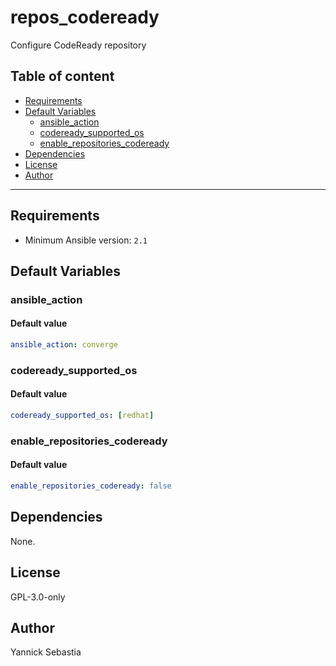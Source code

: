 # repos_codeready

Configure CodeReady repository

## Table of content

- [Requirements](#requirements)
- [Default Variables](#default-variables)
  - [ansible_action](#ansible_action)
  - [codeready_supported_os](#codeready_supported_os)
  - [enable_repositories_codeready](#enable_repositories_codeready)
- [Dependencies](#dependencies)
- [License](#license)
- [Author](#author)

---

## Requirements

- Minimum Ansible version: `2.1`

## Default Variables

### ansible_action

#### Default value

```YAML
ansible_action: converge
```

### codeready_supported_os

#### Default value

```YAML
codeready_supported_os: [redhat]
```

### enable_repositories_codeready

#### Default value

```YAML
enable_repositories_codeready: false
```



## Dependencies

None.

## License

GPL-3.0-only

## Author

Yannick Sebastia
